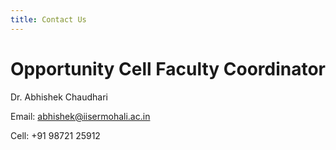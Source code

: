 ```yaml
---
title: Contact Us
---
```

# Opportunity Cell Faculty Coordinator

Dr. Abhishek Chaudhari

Email: [abhishek@iisermohali.ac.in](mailto:abhishek@iisermohali.ac.in)

Cell: +91 98721 25912
